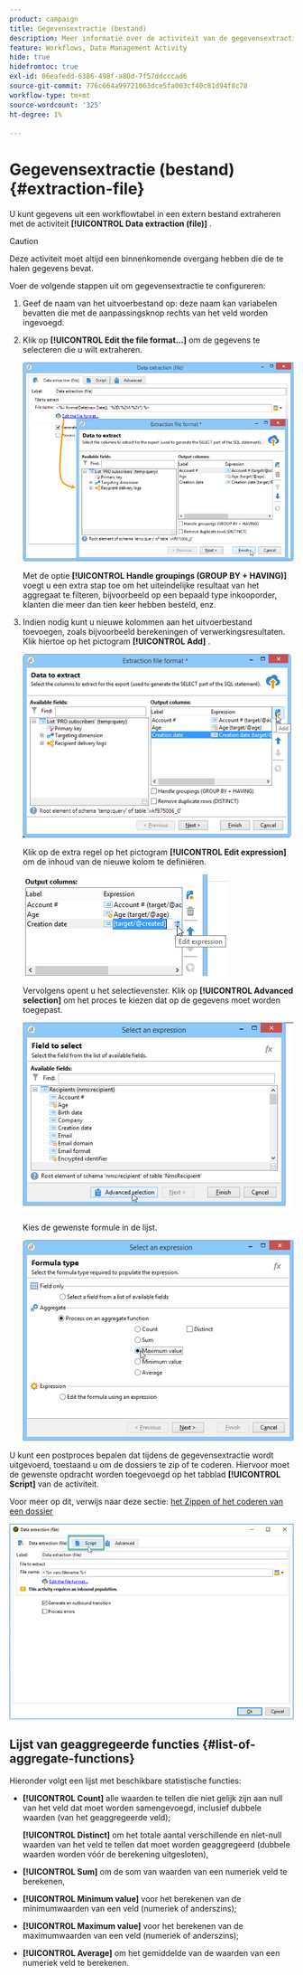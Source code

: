 ```yaml
---
product: campaign
title: Gegevensextractie (bestand)
description: Meer informatie over de activiteit van de gegevensextractie-workflow (bestand)
feature: Workflows, Data Management Activity
hide: true
hidefromtoc: true
exl-id: 06eafedd-6386-498f-a80d-7f57ddcccad6
source-git-commit: 776c664a99721063dce5fa003cf40c81d94f8c78
workflow-type: tm+mt
source-wordcount: '325'
ht-degree: 1%

---
```


# Gegevensextractie (bestand){#extraction-file}



U kunt gegevens uit een workflowtabel in een extern bestand extraheren met de activiteit **[!UICONTROL Data extraction (file)]** .

>[!CAUTION]
>
>Deze activiteit moet altijd een binnenkomende overgang hebben die de te halen gegevens bevat.

Voer de volgende stappen uit om gegevensextractie te configureren:

1. Geef de naam van het uitvoerbestand op: deze naam kan variabelen bevatten die met de aanpassingsknop rechts van het veld worden ingevoegd.
1. Klik op **[!UICONTROL Edit the file format...]** om de gegevens te selecteren die u wilt extraheren.

   ![](assets/s_advuser_extract_file_param.png)

   Met de optie **[!UICONTROL Handle groupings (GROUP BY + HAVING)]** voegt u een extra stap toe om het uiteindelijke resultaat van het aggregaat te filteren, bijvoorbeeld op een bepaald type inkooporder, klanten die meer dan tien keer hebben besteld, enz.

1. Indien nodig kunt u nieuwe kolommen aan het uitvoerbestand toevoegen, zoals bijvoorbeeld berekeningen of verwerkingsresultaten. Klik hiertoe op het pictogram **[!UICONTROL Add]** .

   ![](assets/s_advuser_extract_file_add_col.png)

   Klik op de extra regel op het pictogram **[!UICONTROL Edit expression]** om de inhoud van de nieuwe kolom te definiëren.

   ![](assets/s_advuser_extract_file_add_exp.png)

   Vervolgens opent u het selectievenster. Klik op **[!UICONTROL Advanced selection]** om het proces te kiezen dat op de gegevens moet worden toegepast.

   ![](assets/s_advuser_extract_file_advanced_selection.png)

   Kies de gewenste formule in de lijst.

   ![](assets/s_advuser_extract_file_agregate_values.png)

U kunt een postproces bepalen dat tijdens de gegevensextractie wordt uitgevoerd, toestaand u om de dossiers te zip of te coderen. Hiervoor moet de gewenste opdracht worden toegevoegd op het tabblad **[!UICONTROL Script]** van de activiteit.

Voor meer op dit, verwijs naar deze sectie: [ het Zippen of het coderen van een dossier ](../../platform/using/zip-encrypt.md)

![](assets/postprocessing_dataextraction.png)

## Lijst van geaggregeerde functies {#list-of-aggregate-functions}

Hieronder volgt een lijst met beschikbare statistische functies:

* **[!UICONTROL Count]** alle waarden te tellen die niet gelijk zijn aan null van het veld dat moet worden samengevoegd, inclusief dubbele waarden (van het geaggregeerde veld);

  **[!UICONTROL Distinct]** om het totale aantal verschillende en niet-null waarden van het veld te tellen dat moet worden geaggregeerd (dubbele waarden worden vóór de berekening uitgesloten),

* **[!UICONTROL Sum]** om de som van waarden van een numeriek veld te berekenen,
* **[!UICONTROL Minimum value]** voor het berekenen van de minimumwaarden van een veld (numeriek of anderszins);
* **[!UICONTROL Maximum value]** voor het berekenen van de maximumwaarden van een veld (numeriek of anderszins);
* **[!UICONTROL Average]** om het gemiddelde van de waarden van een numeriek veld te berekenen.

